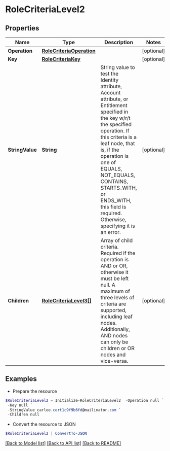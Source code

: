 # RoleCriteriaLevel2
## Properties

Name | Type | Description | Notes
------------ | ------------- | ------------- | -------------
**Operation** | [**RoleCriteriaOperation**](RoleCriteriaOperation.md) |  | [optional] 
**Key** | [**RoleCriteriaKey**](RoleCriteriaKey.md) |  | [optional] 
**StringValue** | **String** | String value to test the Identity attribute, Account attribute, or Entitlement specified in the key w/r/t the specified operation. If this criteria is a leaf node, that is, if the operation is one of EQUALS, NOT_EQUALS, CONTAINS, STARTS_WITH, or ENDS_WITH, this field is required. Otherwise, specifying it is an error. | [optional] 
**Children** | [**RoleCriteriaLevel3[]**](RoleCriteriaLevel3.md) | Array of child criteria. Required if the operation is AND or OR, otherwise it must be left null. A maximum of three levels of criteria are supported, including leaf nodes. Additionally, AND nodes can only be children or OR nodes and vice-versa. | [optional] 

## Examples

- Prepare the resource
```powershell
$RoleCriteriaLevel2 = Initialize-RoleCriteriaLevel2  -Operation null `
 -Key null `
 -StringValue carlee.cert1c9f9b6fd@mailinator.com `
 -Children null
```

- Convert the resource to JSON
```powershell
$RoleCriteriaLevel2 | ConvertTo-JSON
```

[[Back to Model list]](../README.md#documentation-for-models) [[Back to API list]](../README.md#documentation-for-api-endpoints) [[Back to README]](../README.md)

